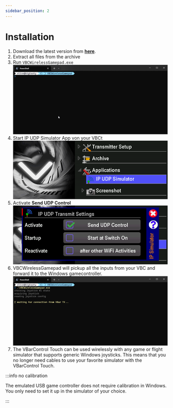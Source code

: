 ```yaml
---
sidebar_position: 2
---
```


# Installation

1. Download the latest version from **[here](/r/VBCWirelessGamepad_1.0-beta.1.zip)**.
2. Extract all files from the archive
3. Run `VBCWirelessGamepad.exe` ![Startup](./startup.gif)
4. Start IP UDP Simulator App von your VBCt ![IP UDP Simulator App](./ip_udp_simulator.png)
5. Activate **Send UDP Control** ![Send UDP Control](./udp_active.png)
6. VBCWirelessGamepad will pickup all the inputs from your VBC and forward it to the Windows gamecontroller. ![Connected](./vbc_connected.gif)
7. The VBarControl Touch can be used wirelessly with any game or flight simulator that supports generic Windows joysticks. This means that you no longer need cables to use your favorite simulator with the VBarControl Touch.

:::info no calibration

The emulated USB game controller does not require calibration in Windows. You only need to set it up in the simulator of your choice.

:::
